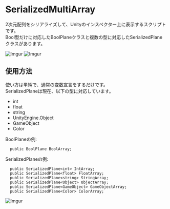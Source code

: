 # SerializedMultiArray
2次元配列をシリアライズして、Unityのインスペクター上に表示するスクリプトです。  
Bool型だけに対応したBoolPlaneクラスと複数の型に対応したSerializedPlaneクラスがあります。

![Imgur](https://i.imgur.com/Zg00gFH.png)
![Imgur](https://i.imgur.com/Yv8TE7D.png)


## 使用方法

使い方は単純で、通常の変数宣言をするだけです。  
SerializedPlaneは現在、以下の型に対応しています。
* int
* float
* string
* UnityEngine.Object
* GameObject
* Color

BoolPlaneの例:

```
  public BoolPlane BoolArray;
```

SerializedPlaneの例:

```
  public SerializedPlane<int> IntArray;
  public SerializedPlane<float> FloatArray;
  public SerializedPlane<string> StringArray;
  public SerializedPlane<Object> ObjectArray;
  public SerializedPlane<GameObject> GameObjectArray;
  public SerializedPlane<Color> ColorArray;
```

![Imgur](https://i.imgur.com/BQD8Wxp.png)
